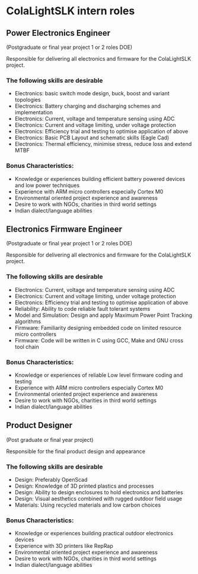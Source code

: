 # ColaLightSLK intern roles

## Power Electronics Engineer
(Postgraduate or final year project 1 or 2 roles DOE)

Responsible for delivering all electronics and firmware for the ColaLightSLK project.

### The following skills are desirable
- Electronics: basic switch mode design, buck, boost and variant topologies
- Electronics: Battery charging and discharging schemes and implementation
- Electronics: Current, voltage and temperature sensing using ADC
- Electronics: Current and voltage limiting, under voltage protection
- Electronics: Efficiency trial and testing to optimise application of above
- Electronics: Basic PCB Layout and schematic skills (Eagle Cad)
- Electronics: Thermal efficiency, minimise stress, reduce loss and extend MTBF

### Bonus Characteristics:
- Knowledge or experiences building efficient battery powered devices and low power techniques
- Experience with ARM micro controllers especially Cortex M0
- Environmental oriented project experience and awareness
- Desire to work with NGOs, charities in third world settings
- Indian dialect/language abilities

## Electronics Firmware Engineer
(Postgraduate or final year project 1 or 2 roles DOE)

Responsible for delivering all electronics and firmware for the ColaLightSLK project.

### The following skills are desirable
- Electronics: Current, voltage and temperature sensing using ADC
- Electronics: Current and voltage limiting, under voltage protection
- Electronics: Efficiency trial and testing to optimise application of above
- Reliability: Ability to code reliable fault tolerant systems 
- Model and Simulation: Design and apply Maximum Power Point Tracking algorithms
- Firmware: Familiarity designing embedded code on limited resource micro controllers
- Firmware: Code will be written in C using GCC, Make and GNU cross tool chain

### Bonus Characteristics:
- Knowledge or experiences of reliable Low level firmware coding and testing
- Experience with ARM micro controllers especially Cortex M0
- Environmental oriented project experience and awareness
- Desire to work with NGOs, charities in third world settings
- Indian dialect/language abilities

## Product Designer
(Post graduate or final year project)

Responsible for the final product design and appearance

### The following skills are desirable
- Design: Preferably OpenScad
- Design: Knowledge of 3D printed plastics and processes
- Design: Ability to design enclosures to hold electronics and batteries
- Design: Visual aesthetics combined with rugged outdoor field usage
- Materials: Using recycled materials and low carbon choices

### Bonus Characteristics:
- Knowledge or experiences building practical outdoor electronics devices
- Experience with 3D printers like RepRap
- Environmental oriented project experience and awareness
- Desire to work with NGOs, charities in third world settings
- Indian dialect/language abilities
